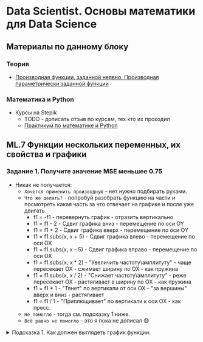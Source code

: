 # Data Scientist. Основы математики для Data Science  

## Материалы по данному блоку
### Теория
* [Производная функции, заданной неявно.
Производная параметрически заданной функции](http://mathprofi.ru/proizvodnye_neyavnoi_parametricheskoi_funkcii.html)  
  
### Математика и Python
* Курсы на Stepik
  * TODO - дописать отзыв по курсам, тех кто их проходил
  * [Практикум по математике и Python](https://stepik.org/course/3356/promo)  
  
## ML.7 Функции нескольких переменных, их свойства и графики
### Задание 1. Получите значение MSE меньшее 0.75
* Никак не получается:
  * `Хочется применить производную` - нет нужно подбирать руками.
  * `Что же делать?` - попробуй разобрать функцию на части и посмотреть какая часть за что отвечает на графике и после уже двигать.
    * f1 = -f1 - перевернуть график - отразить вертикально
    * f1 = f1 - 2  -  Сдвиг графика вниз - перемещение по оси OY
    * f1 = f1 + 2  - Сдвиг графика вверх - перемещение по оси OY
    * f1 = f1.subs(x, x + 5)  - Сдвиг графика влево - перемещение по оси OX
    * f1 = f1.subs(x, x - 5)  - Сдвиг графика вправо - перемещение по оси OX
    * f1 = f1.subs(x, x * 2)  - "Увеличить частоту\амплитуту" - чаще пересекает OX - сжимает ширину по OX - как пружина
    * f1 = f1.subs(x, x / 2)  - "Снижает частоту\амплитуту" - реже пересекает OX - растягивает в ширину по OX - как пружина
    * f1 = f1 * 1 - "Тянет" по вертикали от оси OX - "за вершины" вверх и вниз - растягивает 
    * f1 = f1 / 1 - "Приплющивает" по вертикали к оси OX - как пресс.
  * `Не помогло` - тогда см. подсказку 1 ниже.
  * `Всё равно не помогло` - это я пока не дописал 😅  
  
<details>
<summary>Подсказка 1. Как должен выглядеть график функции:</summary>
<img src="img/math-07-mse-less-075.jpg" alt="MSE less 0.75">
</details>  
  